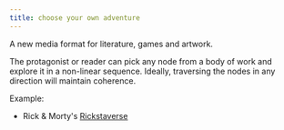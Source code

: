 ```yaml
---
title: choose your own adventure
---
```


A new media format for literature, games and artwork.

The protagonist or reader can pick any node from a body of work and explore it in a non-linear sequence. Ideally, traversing the nodes in any direction will maintain coherence.

Example:

- Rick & Morty's [Rickstaverse](https://www.instagram.com/rickandmortyrickstaverse/?hl=en)
